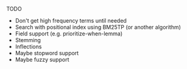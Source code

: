 TODO
- Don't get high frequency terms until needed
- Search with positional index using BM25TP (or another algorithm)
- Field support (e.g. prioritize-when-lemma)
- Stemming
- Inflections
- Maybe stopword support
- Maybe fuzzy support
